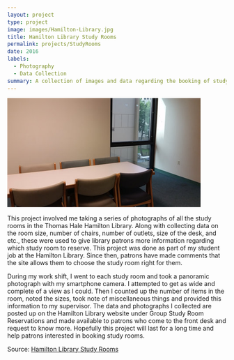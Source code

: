 ```yaml
---
layout: project
type: project
image: images/Hamilton-Library.jpg
title: Hamilton Library Study Rooms
permalink: projects/StudyRooms
date: 2016
labels:
  - Photography
  - Data Collection
summary: A collection of images and data regarding the booking of study rooms.
---
```


<img class="ui medium right floated image" src="../images/StudyRoomA252b.jpg">

This project involved me taking a series of photographs of all the study rooms in the Thomas Hale Hamilton Library. Along with collecting data on the room size, number of chairs, number of outlets, size of the desk, and etc., these were used to give library patrons more information regarding which study room to reserve. This project was done as part of my student job at the Hamilton Library. Since then, patrons have made comments that the site allows them to choose the study room right for them.

During my work shift, I went to each study room and took a panoramic photograph with my smartphone camera. I attempted to get as wide and complete of a view as I could. Then I counted up the number of items in the room, noted the sizes, took note of miscellaneous things and provided this information to my supervisor. The data and photographs I collected are posted up on the Hamilton Library website under Group Study Room Reservations and made available to patrons who come to the front desk and request to know more. Hopefully this project will last for a long time and help patrons interested in booking study rooms.
 
Source: <a href="http://library.manoa.hawaii.edu/services/HamGroupStudyRooms.php">Hamilton Library Study Rooms</a>
